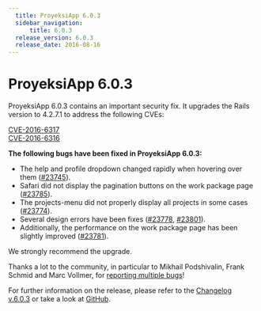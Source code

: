 ```yaml
---
  title: ProyeksiApp 6.0.3
  sidebar_navigation:
      title: 6.0.3
  release_version: 6.0.3
  release_date: 2016-08-16
---
```



# ProyeksiApp 6.0.3

ProyeksiApp 6.0.3 contains an important security fix. It upgrades the
Rails version to 4.2.7.1 to address the following
CVEs:

[CVE-2016-6317](https://groups.google.com/forum/#!topic/ruby-security-ann/WccgKSKiPZA)  
[CVE-2016-6316](https://groups.google.com/forum/#!topic/ruby-security-ann/8B2iV2tPRSE)

**The following bugs have been fixed in ProyeksiApp 6.0.3:**

  - The help and profile dropdown changed rapidly when hovering over
    them ([\#23745](https://community.openproject.com/work_packages/23745/activity)).
  - Safari did not display the pagination buttons on the work package
    page
    ([\#23785](https://community.openproject.com/work_packages/23785/activity)).
  - The projects-menu did not properly display all projects in some
    cases
    ([\#23774](https://community.openproject.com/work_packages/23774/activity)).
  - Several design errors have been fixes
    ([\#23778](https://community.openproject.com/work_packages/23778/activity),
    [\#23801](https://community.openproject.com/work_packages/23801/activity)).
  - Additionally, the performance on the work package page has been
    slightly improved
    ([\#23781](https://community.openproject.com/work_packages/23781/activity)).

We strongly recommend the upgrade.

Thanks a lot to the community, in particular to Mikhail Podshivalin,
Frank Schmid and Marc Vollmer, for [reporting multiple
bugs](../../development/report-a-bug/)\!

For further information on the release, please refer to the [Changelog
v.6.0.3](https://community.openproject.com/versions/815) or take a look
at [GitHub](https://github.com/opf/openproject/tree/v6.0.3).


